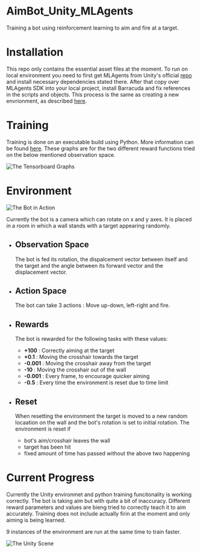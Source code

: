 # AimBot_Unity_MLAgents
Training a bot using reinforcement learning to aim and fire at a target.

# Installation
This repo only contains the essential asset files at the moment. To run on local environment you need to first get MLAgents from Unity's official [repo](https://github.com/Unity-Technologies/ml-agents) and install necessary dependencies stated there. After that copy over MLAgents SDK into your local project, install Barracuda and fix references in the scripts and objects. This process is the same as creating a new envrionment, as described [here](https://github.com/Unity-Technologies/ml-agents/blob/164d1ab98efc620b2e8c18e680e5fc99c19d69f1/docs/Learning-Environment-Create-New.md).

# Training 
Training is done on an executable build using Python. More information can be found [here](https://github.com/Unity-Technologies/ml-agents/blob/164d1ab98efc620b2e8c18e680e5fc99c19d69f1/docs/Training-ML-Agents.md). These graphs are for the two different reward functions tried on the below mentioned observation space.

![](https://github.com/retrogeek46/AimBot_Unity_MLAgents/blob/master/Resources/tensorboard_graph.png "The Tensorboard Graphs")

# Environment
![](https://github.com/retrogeek46/AimBot_Unity_MLAgents/blob/master/Resources/aimbot_in_action.gif "The Bot in Action")

Currently the bot is a camera which can rotate on x and y axes. It is placed in a room in which a wall stands with a target appearing randomly. 

* ## Observation Space
    The bot is fed its rotation, the dispalcement vector between itself and the target and the angle between its forward vector and the displacement vector.

* ## Action Space
    The bot can take 3 actions : Move up-down, left-right and fire.

* ## Rewards
    The bot is rewarded for the following tasks with these values:
    * **+100**  : Correctly aiming at the target
    * **+0.1**  : Moving the crosshair towards the target
    * **-0.001**  : Moving the crosshair away from the target
    * **-10**  : Moving the crosshair out of the wall
    * **-0.001**  : Every frame, to encourage quicker aiming
    * **-0.5**  : Every time the environment is reset due to time limit

* ## Reset
    When resetting the environment the target is moved to a new random locaation on the wall and the bot's rotation is set to initial rotation. 
    The environment is reset if 
    * bot's aim/crosshair leaves the wall
    * target has been hit
    * fixed amount of time has passed without the above two happening
    
# Current Progress
Currently the Unity environmet and python training funcitonality is working correctly. The bot is taking aim but with quite a bit of inaccuracy. Different reward parameters and values are bieng tried to correctly teach it to aim accurately. Training does not include actually firin at the moment and only aiming is being learned.

9 instances of the environment are run at the same time to train faster.

![](https://github.com/retrogeek46/AimBot_Unity_MLAgents/blob/master/Resources/unity_scene.png "The Unity Scene")
